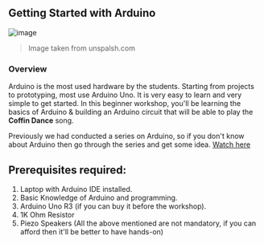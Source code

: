 ## Getting Started with Arduino

![image](https://user-images.githubusercontent.com/39031660/132156426-2f7b6327-aace-4e92-a067-c7d63a369dda.png)
> Image taken from unspalsh.com

### Overview
Arduino is the most used hardware by the students. Starting from projects to prototyping, most use Arduino Uno. It is very easy to learn and very simple to get started. In this beginner workshop, you'll be learning the basics of Arduino & building an Arduino circuit that will be able to play the **Coffin Dance** song.

Previously we had conducted a series on Arduino, so if you don't know about Arduino then go through the series and get some idea.
[Watch here](https://youtu.be/EkZHjGgtGT0)

## Prerequisites required:
1. Laptop with Arduino IDE installed.
2. Basic Knowledge of Arduino and programming.
3. Arduino Uno R3 (if you can buy it before the workshop).
4. 1K Ohm Resistor
5. Piezo Speakers
(All the above mentioned are not mandatory, if you can afford then it'll be better to have hands-on)
